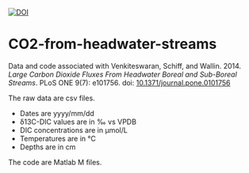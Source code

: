 [![DOI](https://zenodo.org/badge/21259/jjvenky/CO2-from-headwater-streams.svg)](https://zenodo.org/badge/latestdoi/21259/jjvenky/CO2-from-headwater-streams)

CO2-from-headwater-streams
==========================

Data and code associated with Venkiteswaran, Schiff, and Wallin. 2014. *Large Carbon Dioxide Fluxes From Headwater Boreal and Sub-Boreal Streams*. PLoS ONE 9(7): e101756. doi: [10.1371/journal.pone.0101756](http://dx.doi.org/10.1371/journal.pone.0101756)

The raw data are csv files.

* Dates are yyyy/mm/dd
* δ13C-DIC values are in ‰ vs VPDB
* DIC concentrations are in µmol/L
* Temperatures are in °C
* Depths are in cm

The code are Matlab M files.
